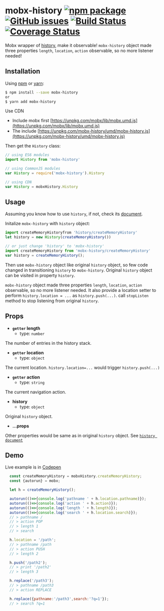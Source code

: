 # mobx-history [![npm package][npm-badge]][npm] [![GitHub issues](https://img.shields.io/github/issues/zjuasmn/mobx-history.svg)](https://github.com/zjuasmn/mobx-history/issues) [![Build Status](https://travis-ci.org/zjuasmn/mobx-history.svg?branch=master)](https://travis-ci.org/zjuasmn/mobx-history) [![Coverage Status](https://coveralls.io/repos/github/zjuasmn/mobx-history/badge.svg?branch=master)](https://coveralls.io/github/zjuasmn/mobx-history?branch=master)

[npm-badge]: https://img.shields.io/npm/v/mobx-history.svg?style=flat-square
[npm]: https://www.npmjs.org/package/mobx-history

Mobx wrapper of [history](https://github.com/ReactTraining/history), make it observable! `mobx-history` object made three properties `length`, `location`, `action` observable, so no more listener needed!

## Installation

Using [npm](https://www.npmjs.com/) or [yarn](https://yarnpkg.com/):
```bash
$ npm install --save mobx-history
or
$ yarn add mobx-history
```

Use CDN

- Include mobx first [https://unpkg.com/mobx/lib/mobx.umd.js](https://unpkg.com/mobx/lib/mobx.umd.js)
- The include [https://unpkg.com/mobx-history/umd/mobx-history.js](https://unpkg.com/mobx-history/umd/mobx-history.js)

Then get the `History` class:

```js
// using ES6 modules
import History from 'mobx-history'

// using CommonJS modules
var History = require('mobx-history').History

// using CDN
var History = mobxHistory.History
```

## Usage

Assuming you know how to use `history`, if not, check its [document](https://github.com/ReactTraining/history).

  Initalize `mobx-history` with `history` object:

```js
import createMemoryHistoryfrom 'history/createMemoryHistory'
let history = new History(createMemoryHistory())

// or just change 'history' to 'mobx-history'
import createMemoryHistory from 'mobx-history/createMemoryHistory'
var history = createMemoryHistory();
```

Then use `mobx-history` object like original `history` object, so few code changed in transitioning `history` to `mobx-history`. Original `history` object can be visited in property `history`.

`mobx-history` object made three properties `length`, `location`, `action` observable, so no more listener needed. It also provide a location setter to perform `history.location = ...` as `history.push(...)`. call `stopListen` method to stop listening from original `history`.

## Props

- **`getter` length**
  -  type: `number`

The number of entries in the history stack.

- **`getter` location**
  -  type: `object`
  
The current location. `history.location=...` would trigger `history.push(...)`

- **`getter` action**
  -  type: `string`

The current navigation action.

- **history**
  - type: `object`

Original `history` object.

- **...props**

Other properties would be same as in original `history` object. See [`history document`](https://github.com/ReactTraining/history#properties)


## Demo

Live example is in [Codepen](http://codepen.io/zjuasmn/pen/OWqVrz?editors=0011)

```js
  const createMemoryHistory = mobxHistory.createMemoryHistory;
  const {autorun} = mobx;

  let h = createMemoryHistory();

  autorun(()=>{console.log('pathname ' + h.location.pathname)});
  autorun(()=>{console.log('action ' + h.action)});
  autorun(()=>{console.log('length ' + h.length)});
  autorun(()=>{console.log('search ' + h.location.search)});
  // > pathname /
  // > action POP
  // > length 1
  // > search

  h.location = '/path';
  // > pathname /path
  // > action PUSH
  // > length 2

  h.push('/path2');
  // > print '/path2'
  // > length 3

  h.replace('/path3');
  // > pathname /path3
  // > action REPLACE

  h.replace({pathname:'/path3',search:'?q=1'});
  // > search ?q=1

```
